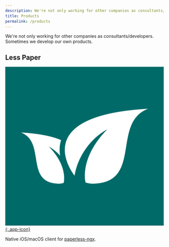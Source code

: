 ```yaml
---
description: We're not only working for other companies as consultants/developers. Sometimes we develop our own products.
title: Products
permalink: /products
---
```


We're not only working for other companies as consultants/developers. Sometimes we develop our own products.

## Less Paper

[![Less Paper](/assets/images/less-paper/icon.png){:.app-icon}](/products/less-paper)

Native iOS/macOS client for [paperless-ngx](https://github.com/paperless-ngx/paperless-ngx).
